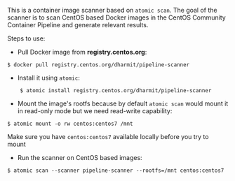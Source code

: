 This is a container image scanner based on `atomic scan`. The goal of the
scanner is to scan CentOS based Docker images in the CentOS Community Container
Pipeline and generate relevant results.

Steps to use:

- Pull Docker image from **registry.centos.org**:

```
$ docker pull registry.centos.org/dharmit/pipeline-scanner
```

- Install it using `atomic`:

```
    $ atomic install registry.centos.org/dharmit/pipeline-scanner
```

- Mount the image's rootfs because by default `atomic scan` would mount it in
  read-only mode but we need read-write capability:

```
$ atomic mount -o rw centos:centos7 /mnt
```

Make sure you have `centos:centos7` available locally before you try to mount

- Run the scanner on CentOS based images:

```
$ atomic scan --scanner pipeline-scanner --rootfs=/mnt centos:centos7
```
